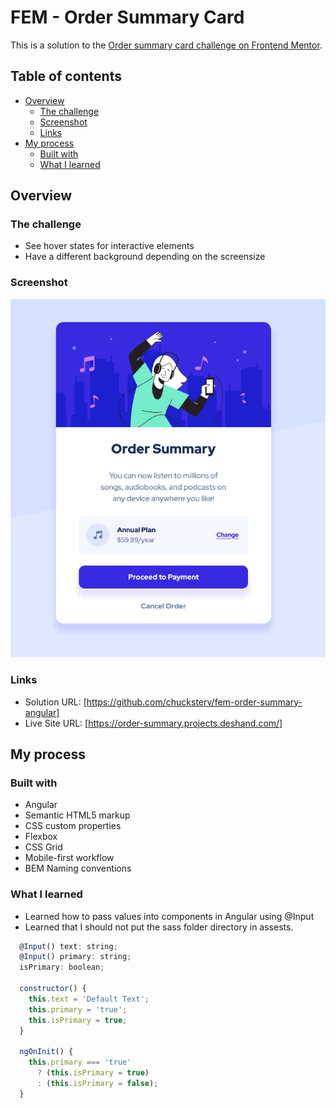 # FEM - Order Summary Card

This is a solution to the [Order summary card challenge on Frontend Mentor](https://www.frontendmentor.io/challenges/order-summary-component-QlPmajDUj).

## Table of contents

- [Overview](#overview)
  - [The challenge](#the-challenge)
  - [Screenshot](#screenshot)
  - [Links](#links)
- [My process](#my-process)
  - [Built with](#built-with)
  - [What I learned](#what-i-learned)

## Overview

### The challenge

- See hover states for interactive elements
- Have a different background depending on the screensize

### Screenshot

![](./screenshot.png)

### Links

- Solution URL: [https://github.com/chucksterv/fem-order-summary-angular]
- Live Site URL: [https://order-summary.projects.deshand.com/]

## My process

### Built with

- Angular
- Semantic HTML5 markup
- CSS custom properties
- Flexbox
- CSS Grid
- Mobile-first workflow
- BEM Naming conventions

### What I learned

- Learned how to pass values into components in Angular using @Input
- Learned that I should not put the sass folder directory in assests.

```js
  @Input() text: string;
  @Input() primary: string;
  isPrimary: boolean;

  constructor() {
    this.text = 'Default Text';
    this.primary = 'true';
    this.isPrimary = true;
  }

  ngOnInit() {
    this.primary === 'true'
      ? (this.isPrimary = true)
      : (this.isPrimary = false);
  }
```
